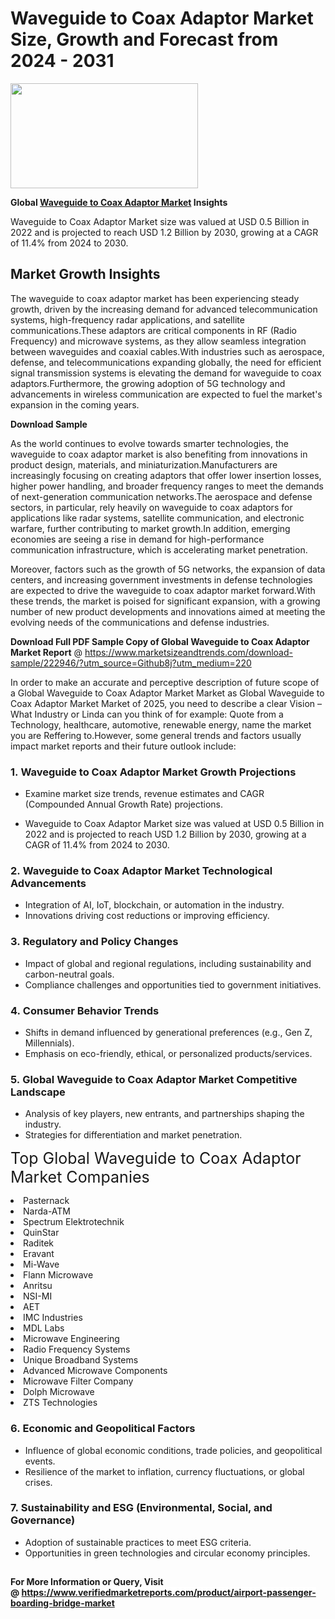 <H1>Waveguide to Coax Adaptor Market Size, Growth and Forecast from 2024 - 2031</H1><img class="aligncenter size-medium wp-image-584254" src="https://thirdeyenews.in/wp-content/uploads/2024/09/Global-Market-Research-300x168.jpeg" alt="" width="300" height="168" /><p><strong>Global&nbsp;<a href="https://www.marketsizeandtrends.com/download-sample/222946/?utm_source=Github8j?utm_medium=220">Waveguide to Coax Adaptor Market</a> Insights</strong></p><p>Waveguide to Coax Adaptor Market size was valued at USD 0.5 Billion in 2022 and is projected to reach USD 1.2 Billion by 2030, growing at a CAGR of 11.4% from 2024 to 2030.</p><p><h2>Market Growth Insights</h2> <p>The waveguide to coax adaptor market has been experiencing steady growth, driven by the increasing demand for advanced telecommunication systems, high-frequency radar applications, and satellite communications.These adaptors are critical components in RF (Radio Frequency) and microwave systems, as they allow seamless integration between waveguides and coaxial cables.With industries such as aerospace, defense, and telecommunications expanding globally, the need for efficient signal transmission systems is elevating the demand for waveguide to coax adaptors.Furthermore, the growing adoption of 5G technology and advancements in wireless communication are expected to fuel the market's expansion in the coming years.</p> <p><strong>Download Sample</strong></p> <p>As the world continues to evolve towards smarter technologies, the waveguide to coax adaptor market is also benefiting from innovations in product design, materials, and miniaturization.Manufacturers are increasingly focusing on creating adaptors that offer lower insertion losses, higher power handling, and broader frequency ranges to meet the demands of next-generation communication networks.The aerospace and defense sectors, in particular, rely heavily on waveguide to coax adaptors for applications like radar systems, satellite communication, and electronic warfare, further contributing to market growth.In addition, emerging economies are seeing a rise in demand for high-performance communication infrastructure, which is accelerating market penetration.</p> <p>Moreover, factors such as the growth of 5G networks, the expansion of data centers, and increasing government investments in defense technologies are expected to drive the waveguide to coax adaptor market forward.With these trends, the market is poised for significant expansion, with a growing number of new product developments and innovations aimed at meeting the evolving needs of the communications and defense industries.</p> <p><span class=""><strong>Download Full PDF Sample Copy of Global Waveguide to Coax Adaptor Market Report</strong> @ <a href="https://www.marketsizeandtrends.com/download-sample/222946/?utm_source=Github8j?utm_medium=220" target="_blank">https://www.marketsizeandtrends.com/download-sample/222946/?utm_source=Github8j?utm_medium=220</a></span></p><p>In order to make an accurate and perceptive description of future scope of a Global&nbsp;Waveguide to Coax Adaptor Market Market as Global&nbsp;Waveguide to Coax Adaptor Market Market of 2025, you need to describe a clear Vision &ndash; What Industry or Linda can you think of for example: Quote from a Technology, healthcare, automotive, renewable energy, name the market you are Reffering to.However, some general trends and factors usually impact market reports and their future outlook include:</p><h3>1.&nbsp;<strong>Waveguide to Coax Adaptor Market Growth Projections</strong></h3><ul><li>Examine market size trends, revenue estimates and CAGR (Compounded Annual Growth Rate) projections.</li><li><p>Waveguide to Coax Adaptor Market size was valued at USD 0.5 Billion in 2022 and is projected to reach USD 1.2 Billion by 2030, growing at a CAGR of 11.4% from 2024 to 2030.</p></li></ul><h3>2.&nbsp;<strong>Waveguide to Coax Adaptor Market Technological Advancements</strong></h3><ul><li>Integration of AI, IoT, blockchain, or automation in the industry.</li><li>Innovations driving cost reductions or improving efficiency.</li></ul><h3>3.&nbsp;<strong>Regulatory and Policy Changes</strong></h3><ul><li>Impact of global and regional regulations, including sustainability and carbon-neutral goals.</li><li>Compliance challenges and opportunities tied to government initiatives.</li></ul><h3>4.&nbsp;<strong>Consumer Behavior Trends</strong></h3><ul><li>Shifts in demand influenced by generational preferences (e.g., Gen Z, Millennials).</li><li>Emphasis on eco-friendly, ethical, or personalized products/services.</li></ul><h3>5.&nbsp;<strong>Global Waveguide to Coax Adaptor Market Competitive Landscape</strong></h3><ul><li>Analysis of key players, new entrants, and partnerships shaping the industry.</li><li>Strategies for differentiation and market penetration.</li></ul><p data-pm-slice="1 1 []"><span style="color: inherit; font-family: inherit; font-size: 25px;">Top Global Waveguide to Coax Adaptor Market Companies</span></p><div class="" data-test-id=""><p><li>Pasternack</li><li> Narda-ATM</li><li> Spectrum Elektrotechnik</li><li> QuinStar</li><li> Raditek</li><li> Eravant</li><li> Mi-Wave</li><li> Flann Microwave</li><li> Anritsu</li><li> NSI-MI</li><li> AET</li><li> IMC Industries</li><li> MDL Labs</li><li> Microwave Engineering</li><li> Radio Frequency Systems</li><li> Unique Broadband Systems</li><li> Advanced Microwave Components</li><li> Microwave Filter Company</li><li> Dolph Microwave</li><li> ZTS Technologies</li></p></div><h3>6.&nbsp;<strong>Economic and Geopolitical Factors</strong></h3><ul><li>Influence of global economic conditions, trade policies, and geopolitical events.</li><li>Resilience of the market to inflation, currency fluctuations, or global crises.</li></ul><h3>7.&nbsp;<strong>Sustainability and ESG (Environmental, Social, and Governance)</strong></h3><ul><li>Adoption of sustainable practices to meet ESG criteria.</li><li>Opportunities in green technologies and circular economy principles.</li></ul><h2><strong style="font-size: 14px;">For More Information or Query, Visit @&nbsp;</strong><a style="background-color: #ffffff; font-size: 14px;" href="https://www.marketsizeandtrends.com/report/waveguide-to-coax-adaptor-market/" target="_blank">https://www.verifiedmarketreports.com/product/airport-passenger-boarding-bridge-market</a></h2>